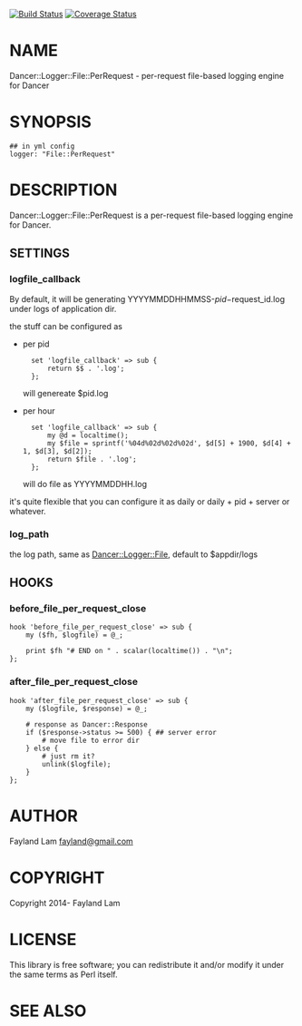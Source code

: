 [![Build Status](https://travis-ci.org/fayland/perl-Dancer-Logger-File-PerRequest.svg?branch=master)](https://travis-ci.org/fayland/perl-Dancer-Logger-File-PerRequest)
[![Coverage Status](https://coveralls.io/repos/fayland/perl-Dancer-Logger-File-PerRequest/badge.png?branch=master)](https://coveralls.io/r/fayland/perl-Dancer-Logger-File-PerRequest?branch=master)

# NAME

Dancer::Logger::File::PerRequest - per-request file-based logging engine for Dancer

# SYNOPSIS

    ## in yml config
    logger: "File::PerRequest"

# DESCRIPTION

Dancer::Logger::File::PerRequest is a per-request file-based logging engine for Dancer.

## SETTINGS

### logfile\_callback

By default, it will be generating YYYYMMDDHHMMSS-$pid-$request\_id.log under logs of application dir.

the stuff can be configured as

- per pid

        set 'logfile_callback' => sub {
            return $$ . '.log';
        };

    will genereate $pid.log

- per hour

        set 'logfile_callback' => sub {
            my @d = localtime();
            my $file = sprintf('%04d%02d%02d%02d', $d[5] + 1900, $d[4] + 1, $d[3], $d[2]);
            return $file . '.log';
        };

    will do file as YYYYMMDDHH.log

it's quite flexible that you can configure it as daily or daily + pid + server or whatever.

### log\_path

the log path, same as [Dancer::Logger::File](https://metacpan.org/pod/Dancer::Logger::File), default to $appdir/logs

## HOOKS

### before\_file\_per\_request\_close

    hook 'before_file_per_request_close' => sub {
        my ($fh, $logfile) = @_;

        print $fh "# END on " . scalar(localtime()) . "\n";
    };

### after\_file\_per\_request\_close

    hook 'after_file_per_request_close' => sub {
        my ($logfile, $response) = @_;

        # response as Dancer::Response
        if ($response->status >= 500) { ## server error
            # move file to error dir
        } else {
            # just rm it?
            unlink($logfile);
        }
    };

# AUTHOR

Fayland Lam <fayland@gmail.com>

# COPYRIGHT

Copyright 2014- Fayland Lam

# LICENSE

This library is free software; you can redistribute it and/or modify
it under the same terms as Perl itself.

# SEE ALSO
